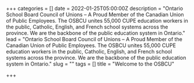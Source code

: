 +++
categories = []
date = 2022-01-25T05:00:00Z
description = "Ontario School Board Council of Unions – A Proud Member of the Canadian Union of Public Employees. The OSBCU unites 55,000 CUPE education workers in the public, Catholic, English, and French school systems across the province. We are the backbone of the public education system in Ontario."
lead = "Ontario School Board Council of Unions – A Proud Member of the Canadian Union of Public Employees. The OSBCU unites 55,000 CUPE education workers in the public, Catholic, English, and French school systems across the province. We are the backbone of the public education system in Ontario."
slug = ""
tags = []
title = "Welcome to the OSBCU"


+++


